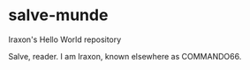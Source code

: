 # salve-munde
Iraxon's Hello World repository

Salve, reader. I am Iraxon, known elsewhere as COMMANDO66.
